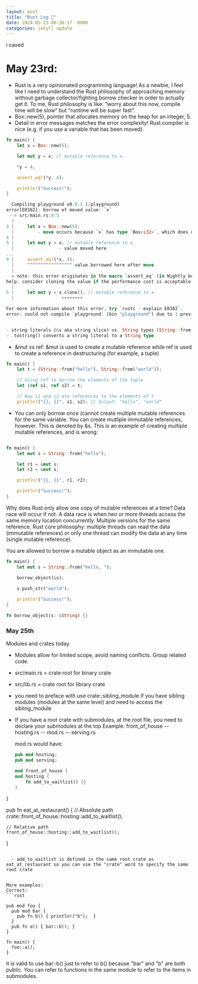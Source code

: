 ```yaml
---
layout: post
title: "Rust Log 🦀"
date: 2024-05-23 00:38:17 -0800
categories: jekyll update
---
```


i caved

# May 23rd:

- Rust is a very opinionated programming language! As a newbie, I feel like I need to understand the Rust philosophy of approaching memory without garbage collector/fighting borrow checker in order to actually get it. To me, Rust philosophy is like: “worry about this now, compile time will be slow” but “runtime will be super fast”.
- Box::new(5), pointer that allocates memory on the heap for an integer, 5.
- Detail in error messages matches the error complexity! Rust compiler is nice (e.g. if you use a variable that has been moved).

```rust
fn main() {
    let x = Box::new(5);

    let mut y = x; // mutable reference to x.

    *y = 4;

    assert_eq!(*y, 4);

    println!("Success!");
}

  Compiling playground v0.0.1 (/playground)
error[E0382]: borrow of moved value: `x`
 --> src/main.rs:9:5
  |
3 |     let x = Box::new(5);
  |         - move occurs because `x` has type `Box<i32>`, which does not implement the `Copy` trait
4 |
5 |     let mut y = x; // mutable reference to x.
  |                 - value moved here
...
9 |     assert_eq!(*x, 4);
  |     ^^^^^^^^^^^^^^^^^ value borrowed here after move
  |
  = note: this error originates in the macro `assert_eq` (in Nightly builds, run with -Z macro-backtrace for more info)
help: consider cloning the value if the performance cost is acceptable
  |
5 |     let mut y = x.clone(); // mutable reference to x.
  |                  ++++++++

For more information about this error, try `rustc --explain E0382`.
error: could not compile `playground` (bin "playground") due to 1 previous error


- string literals (&s aka string slice) vs. String types (String::from("hello world") using a string literal, stored as vector of bytes) are a thing!
- .tostring() converts a string literal to a String type
```

- &mut vs ref: &mut is used to create a mutable reference while ref is used to create a reference in destructuring (for example, a tuple)

```rust
fn main() {
    let t = (String::from("hello"), String::from("world"));

    // Using ref to borrow the elements of the tuple
    let (ref s1, ref s2) = t;

    // Now s1 and s2 are references to the elements of t
    println!("{}, {}", s1, s2); // Output: "hello", "world"
```

- You can only borrow once (cannot create multiple mutable references for the same variable. You can create mutliple immutable references, however. This is denoted by &s. This is an example of creating multiple mutable references, and is wrong:

```rust

fn main() {
    let mut s = String::from("hello");

    let r1 = &mut s;
    let r2 = &mut s;

    println!("{}, {}", r1, r2);

    println!("Success!");
}
```

Why does Rust only allow one copy of mutable references at a time? 
Data race will occur if not. A data race is when two or more threads access the same memory location concurrently. Multiple versions for the same reference. Rust core philosophy: multiple threads can read the data (immutable references) or only one thread can modify the data at any time (single mutable reference). 

You are allowed to borrow a mutable object as an immutable one. 
```rust 
fn main() {
    let mut s = String::from("hello, ");

    borrow_object(&s);
    
    s.push_str("world");

    println!("Success!");
}

fn borrow_object(s: &String) {}

```


### May 25th 
Modules and crates today. 

- Modules allow for limited scope, avoid naming conflicts. Group related code. 
- src/main.rs  = crate root for binary crate 
- src/lib.rs = crate root for library crate 
- you need to preface with use crate::sibling_module if you have sibling modules (modules at the same level) and need to access the sibling_module 
- If you have a root crate with submodules, at the root file, you need to declare your submodules at the top 
    Example: 
    front_of_house 
     -- hosting.rs 
     -- mod.rs 
     -- serving.rs
    
    mod.rs would have:
    ``` rust
    pub mod hosting; 
  pub mod serving;   
    ```

    ```rust 
    mod front_of_house {
    mod hosting {
        fn add_to_waitlist() {}
    }
}

pub fn eat_at_restaurant() {
    // Absolute path
    crate::front_of_house::hosting::add_to_waitlist();

    // Relative path
    front_of_house::hosting::add_to_waitlist();
}
```

  - add_to_waitlist is defined in the same root crate as eat_at_restaurant so you can use the "crate" word to specify the same root crate 


More examples: 
Correct: 
```rust 
  
pub mod foo {
  pub mod bar {
    pub fn b() { println!("b");  }
  }
  pub fn a() { bar::b(); }
}

fn main() {
  foo::a();
}
```

it is valid to use bar::b() just to refer to b() because "bar" and "b" are both public. You can refer to functions in the same module to refer to the items in submodules. 